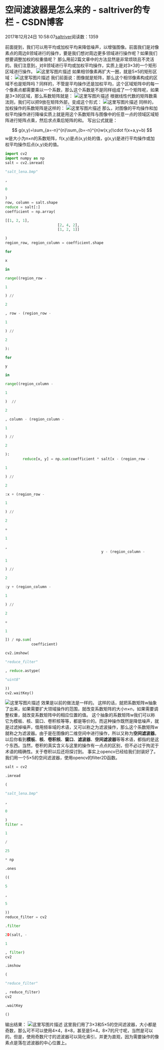 
# 空间滤波器是怎么来的 - saltriver的专栏 - CSDN博客


2017年12月24日 10:58:07[saltriver](https://me.csdn.net/saltriver)阅读数：1359


前面提到，我们可以用平均或加权平均来降低噪声，以增强图像。前面我们是对像素点的周边8领域进行的操作，要是我们想对周边更多领域进行操作呢？如果我们想要调整加权的权重值呢？
那么用前2篇文章中的方法显然是非常烦琐且不灵活的。我们注意到，对8领域进行平均或加权平均操作，实质上是对3×3的一个矩形区域进行操作。
![这里写图片描述](https://img-blog.csdn.net/20171224104907562?watermark/2/text/aHR0cDovL2Jsb2cuY3Nkbi5uZXQvc2FsdHJpdmVy/font/5a6L5L2T/fontsize/400/fill/I0JBQkFCMA==/dissolve/70/gravity/SouthEast)
如果相邻像素再扩大一圈，就是5×5的矩形区域：
![这里写图片描述](https://img-blog.csdn.net/20171224104923119?watermark/2/text/aHR0cDovL2Jsb2cuY3Nkbi5uZXQvc2FsdHJpdmVy/font/5a6L5L2T/fontsize/400/fill/I0JBQkFCMA==/dissolve/70/gravity/SouthEast)
我们前面说：图像就是矩阵，那么这个相邻像素构成的区域不也是矩阵吗？同样的，不管是平均操作还是加权平均，这个区域矩阵中的每一个像素点都需要乘以一个系数，那么这个系数是不是同样组成了一个矩阵呢，如果是3×3的区域，那么系数矩阵就是：
![这里写图片描述](https://img-blog.csdn.net/20171224104942347?watermark/2/text/aHR0cDovL2Jsb2cuY3Nkbi5uZXQvc2FsdHJpdmVy/font/5a6L5L2T/fontsize/400/fill/I0JBQkFCMA==/dissolve/70/gravity/SouthEast)
根据线性代数的矩阵数乘法则，我们可以把9放在矩阵外部，变成这个形式：
![这里写图片描述](https://img-blog.csdn.net/20171224105003100?watermark/2/text/aHR0cDovL2Jsb2cuY3Nkbi5uZXQvc2FsdHJpdmVy/font/5a6L5L2T/fontsize/400/fill/I0JBQkFCMA==/dissolve/70/gravity/SouthEast)
同样的，加权操作的系数矩阵是这样的：
![这里写图片描述](https://img-blog.csdn.net/20171224105041282?watermark/2/text/aHR0cDovL2Jsb2cuY3Nkbi5uZXQvc2FsdHJpdmVy/font/5a6L5L2T/fontsize/400/fill/I0JBQkFCMA==/dissolve/70/gravity/SouthEast)
那么，对图像的平均操作和加权平均操作进行降噪实质上就是用这个系数矩阵与图像中的任意一点的领域区域矩阵进行矩阵点乘，然后求点乘后矩阵的和。
写出公式就是：

$$
g(x,y)=\sum_{a=-n}^{n}\sum_{b=-n}^{n}w(x,y)\cdot f(x+a,y+b)
$$
w是大小为n×n的系数矩阵，f(x,y)是点(x,y)处的值，g(x,y)是进行平均操作或加权平均操作后点(x,y)处的值。
```python
import cv2
import numpy as np
salt = cv2.imread(
```
```python
"salt_lena.bmp"
```
```python
,
```
```python
0
```
```python
)
row, column = salt.shape
reduce = salt[:]
coefficient = np.array(
```
```python
[[1, 2, 1],
                        [2, 4, 2],
                        [1, 2, 1]]
```
```python
)
region_row, region_column = coefficient.shape
```
```python
for
```
```python
x
```
```python
in
```
```python
range((region_row -
```
```python
1
```
```python
) //
```
```python
2
```
```python
, row - (region_row -
```
```python
1
```
```python
) //
```
```python
2
```
```python
):
```
```python
for
```
```python
y
```
```python
in
```
```python
range((region_column -
```
```python
1
```
```python
)  //
```
```python
2
```
```python
, column - (region_column -
```
```python
1
```
```python
) //
```
```python
2
```
```python
):
        reduce[x, y] = np.sum(coefficient * salt[x - (region_row -
```
```python
1
```
```python
) //
```
```python
2
```
```python
:x + (region_row -
```
```python
1
```
```python
) //
```
```python
2
```
```python
+
```
```python
1
```
```python
,
                                            y - (region_column -
```
```python
1
```
```python
) //
```
```python
2
```
```python
:y + (region_column -
```
```python
1
```
```python
) //
```
```python
2
```
```python
+
```
```python
1
```
```python
]) / np.sum(
            coefficient)

cv2.imshow(
```
```python
"reduce_filter"
```
```python
, reduce.astype(
```
```python
"uint8"
```
```python
))
cv2.waitKey()
```
![这里写图片描述](https://img-blog.csdn.net/20171224105621196?watermark/2/text/aHR0cDovL2Jsb2cuY3Nkbi5uZXQvc2FsdHJpdmVy/font/5a6L5L2T/fontsize/400/fill/I0JBQkFCMA==/dissolve/70/gravity/SouthEast)
效果是以前的做法是一样的。
这样的话，就把系数矩阵w抽象了出来，如果需要扩大领域操作的范围，就改变系数矩阵的大小n×n，如果需要调整权重，就改变系数矩阵中的相应位置的值。
这个抽象的系数矩阵w我们可以称它为模板、核、窗口、卷积核等等，都是等价的。而这种操作既然是降低噪声，就是过滤掉噪声，借用频率域的术语，又可以称之为滤波操作，那么这个系数矩阵w就称之为滤波器。由于是在图像的二维空间中进行操作，所以又称为**空间滤波器**。以后你看到**模板**、**核**、**卷积核**、**窗口**、**滤波器**、**空间滤波器**等等术语，都指的是这个东西。当然，卷积的真实含义与这里的操作有一点点的区别，但不必过于拘泥于术语的精确性。关于卷积以后还将探讨到。
事实上opencv已经给我们封装好了。我们用一个5×5的空间滤波器，使用opencv的filter2D函数。
```python
salt = cv2
```
```python
.imread
```
```python
(
```
```python
"salt_lena.bmp"
```
```python
,
```
```python
0
```
```python
)
filter =
```
```python
1
```
```python
/
```
```python
25
```
```python
* np
```
```python
.ones
```
```python
((
```
```python
5
```
```python
,
```
```python
5
```
```python
))
reduce_filter = cv2
```
```python
.filter
```
```python
2D(salt, -
```
```python
1
```
```python
, filter)
cv2
```
```python
.imshow
```
```python
(
```
```python
"reduce_filter"
```
```python
, reduce_filter)
cv2
```
```python
.waitKey
```
```python
()
```
输出结果：
![这里写图片描述](https://img-blog.csdn.net/20171224105748797?watermark/2/text/aHR0cDovL2Jsb2cuY3Nkbi5uZXQvc2FsdHJpdmVy/font/5a6L5L2T/fontsize/400/fill/I0JBQkFCMA==/dissolve/70/gravity/SouthEast)
这里我们用了3×3和5×5的空间滤波器，大小都是奇数，那么可不可以使用4×4，8×8，甚至是5×4，8×7的尺寸呢，当然是可以的。但是，使用奇数尺寸的滤波器可以简化索引，并更为直观，因为需要操作的像素点是落在滤波器的中心位置上。

